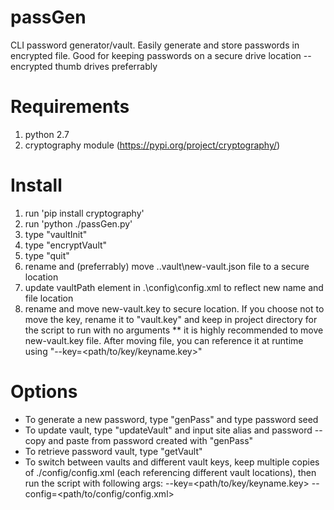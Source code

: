 # passGen
CLI password generator/vault. Easily generate and store passwords in encrypted file. Good for keeping passwords on a secure drive location -- encrypted thumb drives preferrably
# Requirements
1. python 2.7
2. cryptography module (https://pypi.org/project/cryptography/)
# Install
1. run 'pip install cryptography'
2. run 'python ./passGen.py'
3. type "vaultInit"
4. type "encryptVault"
5. type "quit"
6. rename and (preferrably) move .\.vault\new-vault.json file to a secure location
7. update vaultPath element in .\config\config.xml to reflect new name and file location
8. rename and move new-vault.key to secure location. If you choose not to move the key, rename it to "vault.key" and keep in project directory for the script to run with no arguments
** it is highly recommended to move new-vault.key file. After moving file, you can reference it at runtime using "--key=<path/to/key/keyname.key>"

# Options
* To generate a new password, type "genPass" and type password seed
* To update vault, type "updateVault" and input site alias and password -- copy and paste from password created with "genPass"
* To retrieve password vault, type "getVault"
* To switch between vaults and different vault keys, keep multiple copies of ./config/config.xml (each referencing different vault locations), then run the script with following args: --key=<path/to/key/keyname.key> --config=<path/to/config/config.xml>
